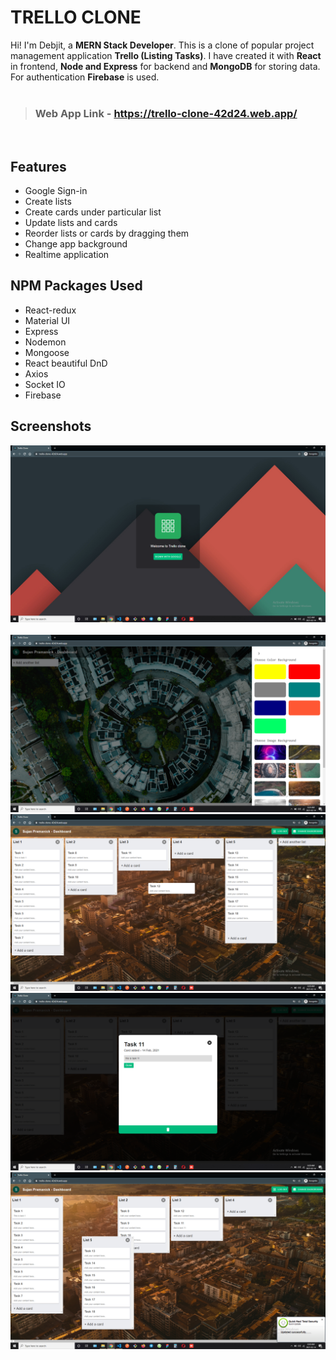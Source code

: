 # TRELLO CLONE

Hi! I'm Debjit, a **MERN Stack Developer**. This is a clone of popular project management application **Trello (Listing Tasks)**. I have created it with **React** in frontend,  **Node and Express** for backend and **MongoDB** for storing data. For authentication **Firebase** is used.
<br>
<br>
> ### Web App Link - https://trello-clone-42d24.web.app/


<br>

## Features

- Google Sign-in
- Create lists
- Create cards under particular list
- Update lists and cards
- Reorder lists or cards by dragging them
- Change app background
- Realtime application

##  NPM Packages Used

- React-redux
- Material UI
- Express
- Nodemon
- Mongoose
- React beautiful DnD
- Axios
- Socket IO
- Firebase

## Screenshots

<img src="./screenshots/ss1.png" alt=""/>
<br>
<img src="./screenshots/ss2.png" alt=""/>
<br>
<img src="./screenshots/ss3.png" alt=""/>
<br>
<img src="./screenshots/ss4.png" alt=""/>
<br>
<img src="./screenshots/ss5.png" alt=""/>
<br>
<img src="./screenshots/ss6.png" alt=""/>
